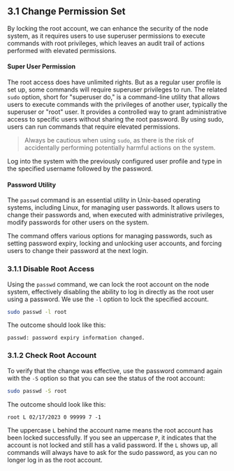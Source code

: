## 3.1 Change Permission Set

By locking the root account, we can enhance the security of the node system, as it requires users to use superuser permissions to execute commands with root privileges, which leaves an audit trail of actions performed with elevated permissions.

#### Super User Permission

The root access does have unlimited rights. But as a regular user profile is set up, some commands will require superuser privileges to run. The related `sudo` option, short for "superuser do," is a command-line utility that allows users to execute commands with the privileges of another user, typically the superuser or "root" user. It provides a controlled way to grant administrative access to specific users without sharing the root password. By using sudo, users can run commands that require elevated permissions.

> Always be cautious when using `sudo`, as there is the risk of accidentally performing potentially harmful actions on the system.

Log into the system with the previously configured user profile and type in the specified username followed by the password.

#### Password Utility

The `passwd` command is an essential utility in Unix-based operating systems, including Linux, for managing user passwords. It allows users to change their passwords and, when executed with administrative privileges, modify passwords for other users on the system.

The command offers various options for managing passwords, such as setting password expiry, locking and unlocking user accounts, and forcing users to change their password at the next login.

### 3.1.1 Disable Root Access

Using the `passwd` command, we can lock the root account on the node system, effectively disabling the ability to log in directly as the root user using a password. We use the `-l` option to lock the specified account.

```sh
sudo passwd -l root
```

The outcome should look like this:

```text
passwd: password expiry information changed.
```

### 3.1.2 Check Root Account

To verify that the change was effective, use the password command again with the `-S` option so that you can see the status of the root account:

```sh
sudo passwd -S root
```

The outcome should look like this:

```text
root L 02/17/2023 0 99999 7 -1
```

The uppercase `L` behind the account name means the root account has been locked successfully. If you see an uppercase `P`, it indicates that the account is not locked and still has a valid password. If the `L` shows up, all commands will always have to ask for the sudo password, as you can no longer log in as the root account.
